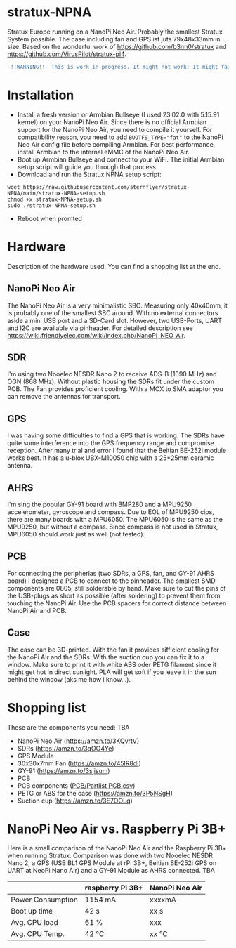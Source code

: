 # stratux-NPNA
Stratux Europe running on a NanoPi Neo Air. Probably the smallest Stratux System possible. The case including fan and GPS ist juts 79x48x33mm in size.
Based on the wonderful work of https://github.com/b3nn0/stratux and https://github.com/VirusPilot/stratux-pi4.

```diff
-!!WARNING!!- This is work in progress. It might not work! It might fail after a while! DO NOT RELY ON IT DURING FLIGHT!!
```

# Installation
- Install a fresh version or Armbian Bullseye (I used 23.02.0 with 5.15.91 kernel) on your NanoPi Neo Air. Since there is no official Armbian support for the NanoPi Neo Air, you need to compile it yourself. For compatibility reason, you need to add ```BOOTFS_TYPE="fat"``` to the NanoPi Neo Air config file before compiling Armbian.
For best performance, install Armbian to the internal eMMC of the NanoPi Neo Air.
- Boot up Armbian Bullseye and connect to your WiFi. The initial Armbian setup script will guide you through that process.
- Download and run the Stratux NPNA setup script:
```
wget https://raw.githubusercontent.com/sternflyer/stratux-NPNA/main/stratux-NPNA-setup.sh
chmod +x stratux-NPNA-setup.sh
sudo ./stratux-NPNA-setup.sh
```

- Reboot when promted 

# Hardware
Description of the hardware used. You can find a shopping list at the end.

## NanoPi Neo Air
The NanoPi Neo Air is a very minimalistic SBC. Measuring only 40x40mm, it is probably one of the smallest SBC around. With no external connectors aside a mini USB port and a SD-Card slot. 
However, two USB-Ports, UART and I2C are available via pinheader. For detailed description see https://wiki.friendlyelec.com/wiki/index.php/NanoPi_NEO_Air.

## SDR
I'm using two Nooelec NESDR Nano 2 to receive ADS-B (1090 MHz) and OGN (868 MHz). Without plastic housing the SDRs fit under the custom PCB. The Fan provides proficient cooling. With a MCX to SMA adaptor you can remove the antennas for transport.

## GPS
I was having some difficulties to find a GPS that is working. The SDRs have quite some interference into the GPS frequency range and compromise reception. After many trial and error I found that the Beitian BE-252i module works best. It has a u-blox UBX-M10050 chip with a 25*25mm ceramic antenna.

## AHRS
I'm sing the popular GY-91 board with BMP280 and a MPU9250 accelerometer, gyroscope and compass. Due to EOL of MPU9250 cips, there are many boards with a MPU6050. The MPU6050 is the same as the MPU9250, but without a compass. Since compass is not used in Stratux, MPU6050 should work just as well (not tested).

## PCB
For connecting the peripherlas (two SDRs, a GPS, fan, and GY-91 AHRS board) I designed a PCB to connect to the pinheader. The smallest SMD components are 0805, still solderable by hand. Make sure to cut the pins of the USB-plugs as short as possible (after soldering) to prevent them from touching the NanoPi Air. Use the PCB spacers for correct distance between NanoPi Air and PCB.

## Case
The case can be 3D-printed. With the fan it provides sifficient cooling for the NanoPi Air and the SDRs. With the suction cup you can fix it to a window. Make sure to print it with white ABS oder PETG filament since it might get hot in direct sunlight. PLA will get soft if you leave it in the sun behind the window (aks me how i know...).

# Shopping list
These are the components you need: TBA
- NanoPi Neo Air (https://amzn.to/3KQvrtV)
- SDRs (https://amzn.to/3qOO4Ye)
- GPS Module
- 30x30x7mm Fan (https://amzn.to/45lR8dI)
- GY-91 (https://amzn.to/3sjisum)
- PCB
- PCB components ([PCB/Partlist PCB.csv](https://github.com/sternflyer/stratux-NPNA/blob/main/PCB/Partlist%20PCB.csv))
- PETG or ABS for the case (https://amzn.to/3P5NSgH)
- Suction cup (https://amzn.to/3E7OOLq)

# NanoPi Neo Air vs. Raspberry Pi 3B+
Here is a small comparison of the NanoPi Neo Air and the Raspberry Pi 3B+ when running Stratux. Comparison was done with two Nooelec NESDR Nano 2, a GPS (USB BL1 GPS Module at rPi 3B+, Beitian BE-252i GPS on UART at NeoPi Nano Air) and a GY-91 Module as AHRS connected. TBA

|     | raspberry Pi 3B+ | NanoPi Neo Air |
|-----|---------|----------------|
Power Consumption | 1154 mA | xxxxmA|
Boot up time | 42 s | xx s |
Avg. CPU load | 61 % | xxx |
Avg. CPU Temp. | 42 °C | xx °C |
